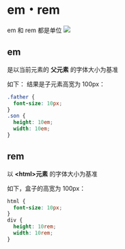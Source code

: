 # em・rem

em 和 rem 都是单位
![](https://www.pc-koubou.jp/magazine/wp-content/uploads/2019/10/css_rem_image04.png)

## em

是以当前元素的 **父元素** 的字体大小为基准

如下： 结果是子元素高宽为 100px：

```css
.father {
  font-size: 10px;
}
.son {
  height: 10em;
  width: 10em;
}
```

## rem

以 **<html\>元素** 的字体大小为基准

如下，盒子的高宽为 100px：

```css
html {
  font-size: 10px;
}
div {
  height: 10rem;
  width: 10rem;
}
```
